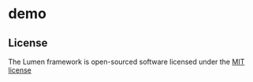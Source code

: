 # demo

## License

The Lumen framework is open-sourced software licensed under the [MIT license](http://opensource.org/licenses/MIT)
